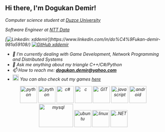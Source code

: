 <h2> Hi there, I'm Dogukan Demir! </h2>
<p><em> Computer science student at <a href="https://duzce.edu.tr/">Duzce University</a></p>
 <p><em> Software Engineer at <a href="https://www.nttdata.com/global/en/">NTT Data</a></p>

[![Linkedin: xddemir](https://img.shields.io/badge/-dogukandemir-blue?style=flat-square&logo=Linkedin&logoColor=white&link=[https://www.linkedin.com/in/do%C4%9Fukan-demir-981a59108/](https://www.linkedin.com/in/do%C4%9Fukan-demir-981a59108/))](https://www.linkedin.com/in/do%C4%9Fukan-demir-981a59108/)
[![GitHub xddemir](https://img.shields.io/github/followers/xddemir?label=follow&style=social)](https://github.com/xddemir)

- 🌱 I’m currently dealing with Game Development, Network Programming and Distributed Systems
- 💬 Ask me anything about my triangle C++/C#/Python
- 📫 How to reach me: **dogukan.demir@yahoo.com**
- <img src="https://www.vectorlogo.zone/logos/youtube/youtube-tile.svg" alt="python" width="20" height="20"/> You can also check out my games <a href="https://www.youtube.com/channel/UCjM3_8tkPrn1l9mVTaiw8_Q">here</a>

<p align="center">
      <img src="https://www.vectorlogo.zone/logos/unity3d/unity3d-icon.svg" alt="python" width="55" height="55"/>
      <img src="https://www.vectorlogo.zone/logos/python/python-icon.svg" alt="python" width="55" height="55"/>
      <img src="https://user-images.githubusercontent.com/52351749/127752109-ffe5c01c-d84c-4bf8-8a2d-0ab6776862a0.png" alt="c#" width="55" height="55"/>
      <img src="https://user-images.githubusercontent.com/52351749/127752433-8c8cc395-62d0-4713-b1ee-7c6c622ab95b.png" alt="c" width="55" height="55"/> 
      <img src="https://www.vectorlogo.zone/logos/git-scm/git-scm-icon.svg" alt="GIT" width="55" height="55"/> 
      <img src="https://user-images.githubusercontent.com/52351749/127752469-1265145c-d445-41de-b1ca-25114ebd9df6.png" alt="javascript" width="55" height="55"/>
      <img src="https://www.vectorlogo.zone/logos/android/android-icon.svg" alt="android" width="55" height="55"/>
      <img src="https://www.vectorlogo.zone/logos/mysql/mysql-ar21.svg" alt="mysql" width="110" height="75"/> 
      <img src="https://www.vectorlogo.zone/logos/ubuntu/ubuntu-icon.svg" alt="ubuntu" width="55" height="55"/>
      <img src="https://www.vectorlogo.zone/logos/linux/linux-icon.svg" alt="linux" width="55" height="55"/> 
      <img src="https://www.vectorlogo.zone/logos/dotnet/dotnet-icon.svg" alt=".NET" width="55" height="55"/> 
</p>
